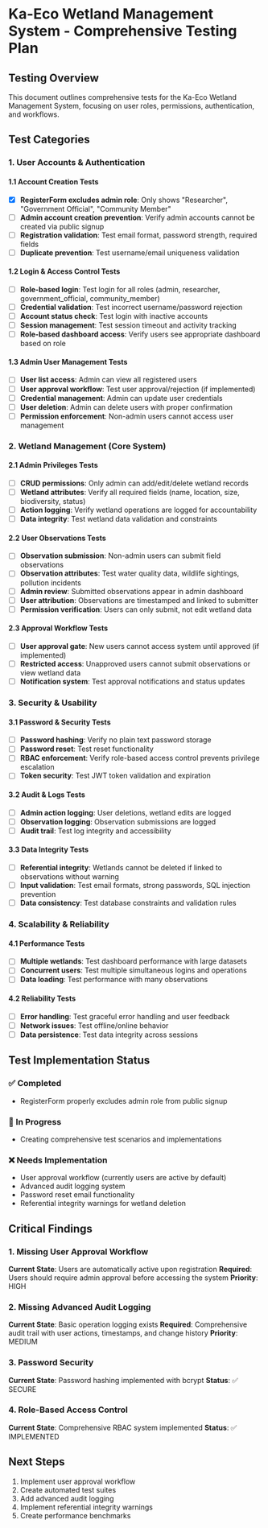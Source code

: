 # Ka-Eco Wetland Management System - Comprehensive Testing Plan

## Testing Overview
This document outlines comprehensive tests for the Ka-Eco Wetland Management System, focusing on user roles, permissions, authentication, and workflows.

## Test Categories

### 1. User Accounts & Authentication

#### 1.1 Account Creation Tests
- [x] **RegisterForm excludes admin role**: Only shows "Researcher", "Government Official", "Community Member"
- [ ] **Admin account creation prevention**: Verify admin accounts cannot be created via public signup
- [ ] **Registration validation**: Test email format, password strength, required fields
- [ ] **Duplicate prevention**: Test username/email uniqueness validation

#### 1.2 Login & Access Control Tests
- [ ] **Role-based login**: Test login for all roles (admin, researcher, government_official, community_member)
- [ ] **Credential validation**: Test incorrect username/password rejection
- [ ] **Account status check**: Test login with inactive accounts
- [ ] **Session management**: Test session timeout and activity tracking
- [ ] **Role-based dashboard access**: Verify users see appropriate dashboard based on role

#### 1.3 Admin User Management Tests
- [ ] **User list access**: Admin can view all registered users
- [ ] **User approval workflow**: Test user approval/rejection (if implemented)
- [ ] **Credential management**: Admin can update user credentials
- [ ] **User deletion**: Admin can delete users with proper confirmation
- [ ] **Permission enforcement**: Non-admin users cannot access user management

### 2. Wetland Management (Core System)

#### 2.1 Admin Privileges Tests
- [ ] **CRUD permissions**: Only admin can add/edit/delete wetland records
- [ ] **Wetland attributes**: Verify all required fields (name, location, size, biodiversity, status)
- [ ] **Action logging**: Verify wetland operations are logged for accountability
- [ ] **Data integrity**: Test wetland data validation and constraints

#### 2.2 User Observations Tests
- [ ] **Observation submission**: Non-admin users can submit field observations
- [ ] **Observation attributes**: Test water quality data, wildlife sightings, pollution incidents
- [ ] **Admin review**: Submitted observations appear in admin dashboard
- [ ] **User attribution**: Observations are timestamped and linked to submitter
- [ ] **Permission verification**: Users can only submit, not edit wetland data

#### 2.3 Approval Workflow Tests
- [ ] **User approval gate**: New users cannot access system until approved (if implemented)
- [ ] **Restricted access**: Unapproved users cannot submit observations or view wetland data
- [ ] **Notification system**: Test approval notifications and status updates

### 3. Security & Usability

#### 3.1 Password & Security Tests
- [ ] **Password hashing**: Verify no plain text password storage
- [ ] **Password reset**: Test reset functionality
- [ ] **RBAC enforcement**: Verify role-based access control prevents privilege escalation
- [ ] **Token security**: Test JWT token validation and expiration

#### 3.2 Audit & Logs Tests
- [ ] **Admin action logging**: User deletions, wetland edits are logged
- [ ] **Observation logging**: Observation submissions are logged
- [ ] **Audit trail**: Test log integrity and accessibility

#### 3.3 Data Integrity Tests
- [ ] **Referential integrity**: Wetlands cannot be deleted if linked to observations without warning
- [ ] **Input validation**: Test email formats, strong passwords, SQL injection prevention
- [ ] **Data consistency**: Test database constraints and validation rules

### 4. Scalability & Reliability

#### 4.1 Performance Tests
- [ ] **Multiple wetlands**: Test dashboard performance with large datasets
- [ ] **Concurrent users**: Test multiple simultaneous logins and operations
- [ ] **Data loading**: Test performance with many observations

#### 4.2 Reliability Tests
- [ ] **Error handling**: Test graceful error handling and user feedback
- [ ] **Network issues**: Test offline/online behavior
- [ ] **Data persistence**: Test data integrity across sessions

## Test Implementation Status

### ✅ Completed
- RegisterForm properly excludes admin role from public signup

### 🔄 In Progress
- Creating comprehensive test scenarios and implementations

### ❌ Needs Implementation
- User approval workflow (currently users are active by default)
- Advanced audit logging system
- Password reset email functionality
- Referential integrity warnings for wetland deletion

## Critical Findings

### 1. Missing User Approval Workflow
**Current State**: Users are automatically active upon registration
**Required**: Users should require admin approval before accessing the system
**Priority**: HIGH

### 2. Missing Advanced Audit Logging
**Current State**: Basic operation logging exists
**Required**: Comprehensive audit trail with user actions, timestamps, and change history
**Priority**: MEDIUM

### 3. Password Security
**Current State**: Password hashing implemented with bcrypt
**Status**: ✅ SECURE

### 4. Role-Based Access Control
**Current State**: Comprehensive RBAC system implemented
**Status**: ✅ IMPLEMENTED

## Next Steps
1. Implement user approval workflow
2. Create automated test suites
3. Add advanced audit logging
4. Implement referential integrity warnings
5. Create performance benchmarks